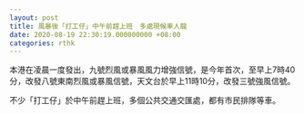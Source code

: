 ```yaml
---
layout: post
title: 風暴後「打工仔」中午前趕上班　多處現候車人龍
date: 2020-08-19 22:30:19.000000000 +08:00
categories: rthk
---
```


本港在凌晨一度發出，九號烈風或暴風風力增強信號，是今年首次，至早上7時40分，改發八號東南烈風或暴風信號，天文台於早上11時10分，改發三號強風信號。

不少「打工仔」於中午前趕上班，多個公共交通交匯處，都有市民排隊等車。
